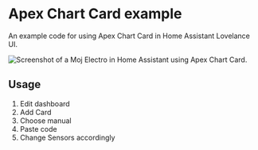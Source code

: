 # Apex Chart Card example
An example code for using Apex Chart Card in Home Assistant Lovelance UI.

![Screenshot of a Moj Electro in Home Assistant using Apex Chart Card.](https://github.com/frlequ/homeassistant-mojelektro/blob/main/assets/energy.jpg)

## Usage
1. Edit dashboard
2. Add Card
3. Choose manual
4. Paste code
5. Change Sensors accordingly


